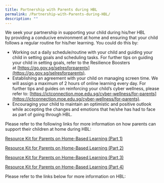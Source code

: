 ```yaml
---
title: Partnership with Parents during HBL
permalink: /Partnership-with-Parents-during-HBL/
description: ""
---
```

We seek your partnership in supporting your child during his/her HBL by providing a conducive environment at home and ensuring that your child follows a regular routine for his/her learning. You could do this by:

*   Working out a daily schedule/routine with your child and guiding your child in setting goals and scheduling tasks. For further tips on guiding your child in setting goals, refer to the Resilience Boosters at [https://go.gov.sg/selresforparents](https://go.gov.sg/selresforparents).
*   Establishing an agreement with your child on managing screen time. We will assign a maximum of 2 hours of online learning every day. For further tips and guides on reinforcing your child’s cyber wellness, please refer to: [https://ictconnection.moe.edu.sg/cyber-wellness/for-parents](https://ictconnection.moe.edu.sg/cyber-wellness/for-parents).
*   Encouraging your child to maintain an optimistic and positive outlook while accepting the changes and emotions that he/she has had to face as part of going through HBL.

Please refer to the following links for more information on how parents can support their children at home during HBL:

[Resource Kit for Parents on Home-Based Learning (Part 1)](https://hongwen.moe.edu.sg/wp-content/uploads/2020/04/Resource-Kit-HBL.pdf)

[Resource Kit for Parents on Home-Based Learning (Part 2)](https://hongwen.moe.edu.sg/wp-content/uploads/2020/04/Resource-Kit-HBL-Part-2.pdf)

[Resource Kit for Parents on Home-Based Learning (Part 3)](https://hongwen.moe.edu.sg/wp-content/uploads/2020/04/Resource-Kit-HBL-Part-3.pdf)

[Resource Kit for Parents on Home-Based Learning (Part 4)](https://hongwen.moe.edu.sg/wp-content/uploads/2020/04/Resource-Kit-HBL-Part-4.pdf)

Please refer to the links below for more information on HBL:
